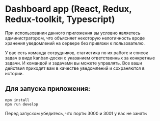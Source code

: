 # Dashboard app (React, Redux, Redux-toolkit, Typescript)

При использовании данного приложения вы условно являетесь администратором, что объясняет
некоторую нелогичность вроде хранения уведомлений на сервере без привязки к пользователю.

У вас есть команда сотрудников, статистика по их работе и список задач в виде kanban-доски с указанием
ответственных за конкретные задачи. 
И командой и задачами вы можете управлять.
Все ваши действия приходят вам в качестве уведомлений и сохраняются в истории.

## Для запуска приложения:


```
npm install
npm run develop
```

Перед запуском убедитесь, что порты 3000 и 3001 у вас не заняты